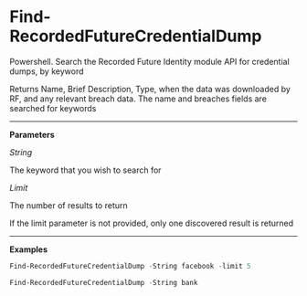 # Find-RecordedFutureCredentialDump
Powershell.  Search the Recorded Future Identity module API for credential dumps, by keyword

Returns Name, Brief Description, Type, when the data was downloaded by RF, and any relevant breach data.  The name and breaches fields are searched for keywords

---
**Parameters**

_String_

The keyword that you wish to search for

_Limit_

The number of results to return

If the limit parameter is not provided, only one discovered result is returned

---

**Examples**
  ```powershell
Find-RecordedFutureCredentialDump -String facebook -limit 5
```

  ```powershell
Find-RecordedFutureCredentialDump -String bank
```
